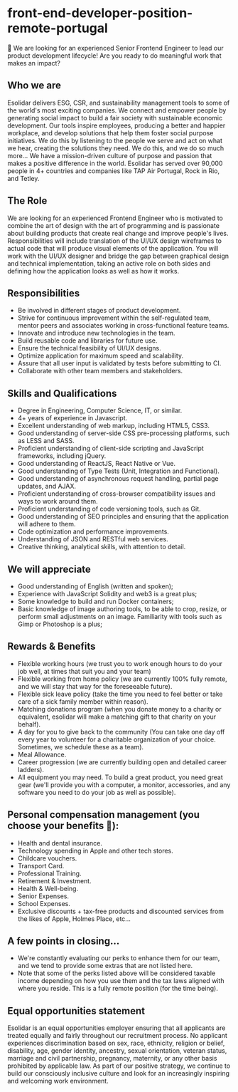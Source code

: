# front-end-developer-position-remote-portugal

🚀 We are looking for an experienced Senior Frontend Engineer to lead our product development lifecycle! Are you ready to do meaningful work that makes an impact?

## Who we are

Esolidar delivers ESG, CSR, and sustainability management tools to some of the world's most exciting companies. 
We connect and empower people by generating social impact to build a fair society with sustainable economic development. 
Our tools inspire employees, producing a better and happier workplace, and develop solutions that help them foster social purpose initiatives.
We do this by listening to the people we serve and act on what we hear, creating the solutions they need.
We do this, and we do so much more…
We have a mission-driven culture of purpose and passion that makes a positive difference in the world. 
Esolidar has served over 90,000 people in 4+ countries and companies like TAP Air Portugal, Rock in Rio, and Tetley. 

## The Role
We are looking for an experienced Frontend Engineer who is motivated to combine the art of design with the art of programming and is passionate about building products that create real change and improve people's lives. Responsibilities will include translation of the UI/UX design wireframes to actual code that will produce visual elements of the application. You will work with the UI/UX designer and bridge the gap between graphical design and technical implementation, taking an active role on both sides and defining how the application looks as well as how it works.

## Responsibilities
- Be involved in different stages of product development.
- Strive for continuous improvement within the self-regulated team, mentor peers and associates working in cross-functional feature teams.
- Innovate and introduce new technologies in the team.
- Build reusable code and libraries for future use.
- Ensure the technical feasibility of UI/UX designs.
- Optimize application for maximum speed and scalability.
- Assure that all user input is validated by tests before submitting to CI.
- Collaborate with other team members and stakeholders.

## Skills and Qualifications		
- Degree in Engineering, Computer Science, IT, or similar.
- 4+ years of experience in Javascript.
- Excellent understanding of web markup, including HTML5, CSS3.
- Good understanding of server-side CSS pre-processing platforms, such as LESS and SASS.
- Proficient understanding of client-side scripting and JavaScript frameworks, including jQuery.
- Good understanding of ReactJS, React Native or Vue.
- Good understanding of Type Tests (Unit, Integration and Functional).
- Good understanding of asynchronous request handling, partial page updates, and AJAX.
- Proficient understanding of cross-browser compatibility issues and ways to work around them.
- Proficient understanding of code versioning tools, such as Git.
- Good understanding of SEO principles and ensuring that the application will adhere to them.
- Code optimization and performance improvements.
- Understanding of JSON and RESTful web services.
- Creative thinking, analytical skills, with attention to detail.

## We will appreciate 
- Good understanding of English (written and spoken);
- Experience with JavaScript Solidity and web3 is a great plus;
- Some knowledge to build and run Docker containers;
- Basic knowledge of image authoring tools, to be able to crop, resize, or perform small adjustments on an image. Familiarity with tools such as Gimp or Photoshop is a plus;

## Rewards & Benefits
- Flexible working hours (we trust you to work enough hours to do your job well, at times that suit you and your team)
- Flexible working from home policy (we are currently 100% fully remote, and we will stay that way for the foreseeable future). 
- Flexible sick leave policy (take the time you need to feel better or take care of a sick family member within reason).
- Matching donations program (when you donate money to a charity or equivalent, esolidar will make a matching gift to that charity on your behalf).
- A day for you to give back to the community (You can take one day off every year to volunteer for a charitable organization of your choice. Sometimes, we schedule these as a team).
- Meal Allowance.
- Career progression (we are currently building open and detailed career ladders).
- All equipment you may need. To build a great product, you need great gear (we'll provide you with a computer, a monitor, accessories, and any software you need to do your job as well as possible).


## Personal compensation management (you choose your benefits 🎉): 
- Health and dental insurance.
- Technology spending in Apple and other tech stores.
- Childcare vouchers.
- Transport Card.
- Professional Training.
- Retirement & Investment.
- Health & Well-being.
- Senior Expenses.
- School Expenses.
- Exclusive discounts + tax-free products and discounted services from the likes of Apple, Holmes Place, etc... 


## A few points in closing…
- We're constantly evaluating our perks to enhance them for our team, and we tend to provide some extras that are not listed here.
- Note that some of the perks listed above will be considered taxable income depending on how you use them and the tax laws aligned with where you reside.
This is a fully remote position (for the time being).


## Equal opportunities statement 
Esolidar is an equal opportunities employer ensuring that all applicants are treated equally and fairly throughout our recruitment process. No applicant experiences discrimination based on sex, race, ethnicity, religion or belief, disability, age, gender identity, ancestry, sexual orientation, veteran status, marriage and civil partnership, pregnancy, maternity, or any other basis prohibited by applicable law. As part of our positive strategy, we continue to build our consciously inclusive culture and look for an increasingly inspiring and welcoming work environment. 
